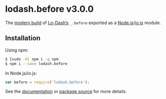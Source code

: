 # lodash.before v3.0.0

The [modern build](https://github.com/lodash/lodash/wiki/Build-Differences) of [Lo-Dash’s](https://lodash.com/) `_.before` exported as a [Node.js](http://nodejs.org/)/[io.js](https://iojs.org/) module.

## Installation

Using npm:

```bash
$ {sudo -H} npm i -g npm
$ npm i --save lodash.before
```

In Node.js/io.js:

```js
var before = require('lodash.before');
```

See the [documentation](https://lodash.com/docs#before) or [package source](https://github.com/lodash/lodash/blob/3.0.0-npm-packages/lodash.before) for more details.
